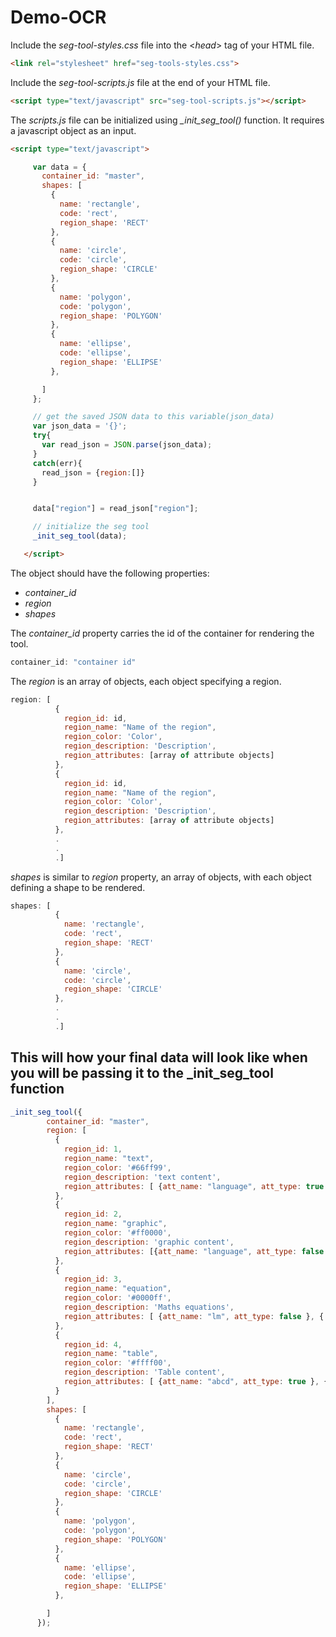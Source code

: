# Demo-OCR
Include the *seg-tool-styles.css* file into the <*head*> tag of your HTML file.
```HTML
<link rel="stylesheet" href="seg-tools-styles.css">
```
Include the *seg-tool-scripts.js* file at the end of your HTML file.
```HTML
<script type="text/javascript" src="seg-tool-scripts.js"></script>
```
 
 The *scripts.js* file can be initialized using *_init_seg_tool()* function. It requires a javascript object as an input.
 ```HTML
<script type="text/javascript">

      var data = {
        container_id: "master",
        shapes: [
          {
            name: 'rectangle',
            code: 'rect',
            region_shape: 'RECT'
          },
          {
            name: 'circle',
            code: 'circle',
            region_shape: 'CIRCLE'
          },
          {
            name: 'polygon',
            code: 'polygon',
            region_shape: 'POLYGON'
          },
          {
            name: 'ellipse',
            code: 'ellipse',
            region_shape: 'ELLIPSE'
          },

        ]
      };

      // get the saved JSON data to this variable(json_data)
      var json_data = '{}';
      try{
        var read_json = JSON.parse(json_data); 
      }
      catch(err){
        read_json = {region:[]}
      }


      data["region"] = read_json["region"];

      // initialize the seg tool
      _init_seg_tool(data);

    </script>
 ```
 
 The object should have the following properties:   
 * *container_id*
 * *region*
 * *shapes*    
 
The *container_id* property carries the id of the container for rendering the tool.
```Javascript
container_id: "container id"
```

The *region* is an array of objects, each object specifying a region.
```Javascript
region: [
          {
            region_id: id,
            region_name: "Name of the region",
            region_color: 'Color',
            region_description: 'Description',
            region_attributes: [array of attribute objects]
          },
          {
            region_id: id,
            region_name: "Name of the region",
            region_color: 'Color',
            region_description: 'Description',
            region_attributes: [array of attribute objects]
          },
          .
          .
          .]
```


*shapes* is similar to *region* property, an array of objects, with each object defining a shape to be rendered.
```Javascript
shapes: [
          {
            name: 'rectangle',
            code: 'rect',
            region_shape: 'RECT'
          },
          {
            name: 'circle',
            code: 'circle',
            region_shape: 'CIRCLE'
          },
          .
          .
          .]
```



## This will how your final data will look like when you will be passing it to the _init_seg_tool function
```Javascript
_init_seg_tool({
        container_id: "master",
        region: [
          {
            region_id: 1,
            region_name: "text",
            region_color: '#66ff99',
            region_description: 'text content',
            region_attributes: [ {att_name: "language", att_type: true }, { att_name: "abc", att_type: false }]
          },
          {
            region_id: 2,
            region_name: "graphic",
            region_color: '#ff0000',
            region_description: 'graphic content',
            region_attributes: [{att_name: "language", att_type: false }, { att_name: "adbc", att_type: true }]
          },
          {
            region_id: 3,
            region_name: "equation",
            region_color: '#0000ff',
            region_description: 'Maths equations',
            region_attributes: [ {att_name: "lm", att_type: false }, { att_name: "abc", att_type: false }]
          },
          {
            region_id: 4,
            region_name: "table",
            region_color: '#ffff00',
            region_description: 'Table content',
            region_attributes: [ {att_name: "abcd", att_type: true }, { att_name: "mabc", att_type: true }]
          }
        ],
        shapes: [
          {
            name: 'rectangle',
            code: 'rect',
            region_shape: 'RECT'
          },
          {
            name: 'circle',
            code: 'circle',
            region_shape: 'CIRCLE'
          },
          {
            name: 'polygon',
            code: 'polygon',
            region_shape: 'POLYGON'
          },
          {
            name: 'ellipse',
            code: 'ellipse',
            region_shape: 'ELLIPSE'
          },

        ]
      });
```
